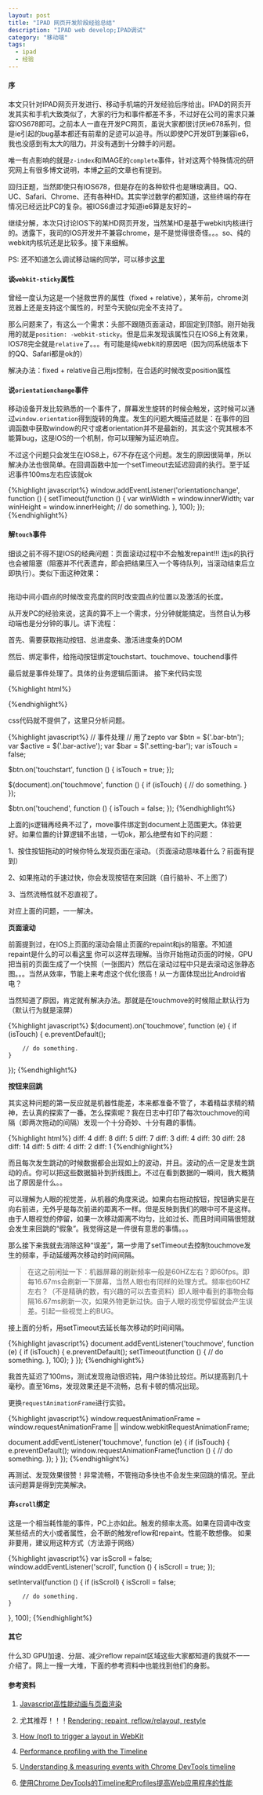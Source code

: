 ```yaml
---
layout: post
title: "IPAD 网页开发阶段经验总结"
description: "IPAD web develop;IPAD调试"
category: "移动端"
tags: 
  - ipad
  - 经验
---
```


#### 序

本文只针对IPAD网页开发进行、移动手机端的开发经验后序给出。IPAD的网页开发其实和手机大致类似了，大家的行为和事件都差不多，不过好在公司的需求只兼容IOS678即可。之前本人一直在开发PC网页，虽说大家都很讨厌ie678系列，但是ie引起的bug基本都还有前辈的足迹可以追寻。所以即使PC开发BT到兼容ie6，我也没感到有太大的阻力。并没有遇到十分棘手的问题。

唯一有点影响的就是`z-index`和IMAGE的`complete`事件，针对这两个特殊情况的研究网上有很多博文说明，本博[之前](http://www.poised-flw.com/css/2013/11/22/understand-the-z-index-in-ie6-and-ie7.html)的文章也有提到。

回归正题，当然即使只有IOS678，但是存在的各种软件也是琳琅满目。QQ、UC、Safari、Chrome、还有各种HD。其实学过数学的都知道，这些终端的存在情况已经远比PC的复杂。被IOS6虐过才知道ie6算是友好的~

继续分解，本次只讨论IOS下的某HD网页开发，当然某HD是基于webkit内核进行的。透露下，我司的IOS开发并不兼容chrome，是不是觉得很奇怪。。。so、纯的webkit内核坑还是比较多。接下来细解。

PS: 还不知道怎么调试移动端的同学，可以移步[这里](http://www.poised-flw.com/%E8%B0%83%E8%AF%95/2015/06/05/how-to-debug-on-remote-mobile-device.html)

#### 谈`webkit-sticky`属性

曾经一度认为这是一个拯救世界的属性（fixed + relative），某年前，chrome浏览器上还是支持这个属性的，时至今天貌似完全不支持了。

那么问题来了，有这么一个需求：头部不跟随页面滚动，即固定到顶部。刚开始我用的就是`position: -webkit-sticky`。但是后来发现该属性只在IOS6上有效果，IOS78完全就是`relative`了。。。有可能是纯webkit的原因吧（因为同系统版本下的QQ、Safari都是ok的）

解决办法：fixed + relative自己用js控制，在合适的时候改变position属性

#### 说`orientationchange`事件

移动设备开发比较熟悉的一个事件了，屏幕发生旋转的时候会触发，这时候可以通过`window.orientation`得到旋转的角度。发生的问题大概描述就是：在事件的回调函数中获取window的尺寸或者orientation并不是最新的，其实这个究其根本不能算bug，这是IOS的一个机制，你可以理解为延迟响应。

不过这个问题只会发生在IOS8上，67不存在这个问题。发生的原因很简单，所以解决办法也很简单。在回调函数中加一个setTimeout去延迟回调的执行。至于延迟事件100ms左右应该就ok

{%highlight javascript%}
window.addEventListener('orientationchange', function () {
    setTimeout(function () {
        var winWidth = window.innerWidth;
        var winHeight = window.innerHeight;
        // do something.
    }, 100);
});
{%endhighlight%}

#### 解`touch`事件

细谈之前不得不提IOS的经典问题：页面滚动过程中不会触发repaint!!! 连js的执行也会被阻塞（阻塞并不代表遗弃，即会把结果压入一个等待队列，当滚动结束后立即执行）。类似下面这种效果：
<p style="text-align:center"><img src="http://7xjmqm.com1.z0.glb.clouddn.com/static/images/lightbar.jpg" alt=""></p>

拖动中间小圆点的时候改变亮度的同时改变圆点的位置以及激活的长度。

从开发PC的经验来说，这真的算不上一个需求，分分钟就能搞定。当然自认为移动端也是分分钟的事儿。讲下流程：

首先、需要获取拖动按钮、总进度条、激活进度条的DOM

然后、绑定事件，给拖动按钮绑定touchstart、touchmove、touchend事件

最后就是事件处理了。具体的业务逻辑后面讲。 接下来代码实现

{%highlight html%}
<div class="setting-main">
    <i class="icon-light-low"></i>
    <div class="setting-bar">
        <div class="bar-active"></div>
        <div class="bar-btn"></div>
    </div>
    <i class="icon-light-high"></i>
</div>
{%endhighlight%}

css代码就不提供了，这里只分析问题。

{%highlight javascript%}
// 事件处理
// 用了zepto
var $btn = $('.bar-btn');
var $active = $('.bar-active');
var $bar = $('.setting-bar');
var isTouch = false;

$btn.on('touchstart', function () {
    isTouch = true;
});

$(document).on('touchmove', function () {
    if (isTouch) {
        // do something.
    }
});

$btn.on('touchend', function () {
    isTouch = false;
});
{%endhighlight%}

上面的js逻辑再经典不过了，move事件绑定到document上范围更大。体验更好。如果位置的计算逻辑不出错，一切ok，那么绝壁有如下的问题：

1、按住按钮拖动的时候你特么发现页面在滚动。（页面滚动意味着什么？前面有提到）

2、如果拖动的手速过快，你会发现按钮在来回跳（自行脑补、不上图了）

3、当然流畅性就不忍直视了。

对应上面的问题，一一解决。

__页面滚动__

前面提到过，在IOS上页面的滚动会阻止页面的repaint和js的阻塞。不知道repaint是什么的可以看[这里](http://www.phpied.com/rendering-repaint-reflowrelayout-restyle/)
你可以这样去理解。当你开始拖动页面的时候，GPU把当前的页面生成了一个快照（一张图片）然后在滚动过程中只是去滚动这张静态图。。。当然从效率，节能上来考虑这个优化很高！从一方面体现出比Android省电？

当然知道了原因，肯定就有解决办法。那就是在touchmove的时候阻止默认行为（默认行为就是滚屏）

{%highlight javascript%}
$(document).on('touchmove', function (e) {
    if (isTouch) {
        e.preventDefault();

        // do something.
    }
});
{%endhighlight%}

__按钮来回跳__

其实这种问题的第一反应就是机器性能差，本来都准备不管了，本着精益求精的精神，去认真的探索了一番。怎么探索呢？我在日志中打印了每次touchmove的间隔（即两次拖动的间隔）发现一个十分奇妙、十分有趣的事情。

{%highlight html%}
diff: 4
diff: 8
diff: 5
diff: 7
diff: 3
diff: 4
diff: 30
diff: 28
diff: 14
diff: 5
diff: 4
diff: 2
diff: 1
{%endhighlight%}

而且每次发生跳动的时候数据都会出现如上的波动，并且。波动的点一定是发生跳动的点。你可以把这些数据脑补到折线图上。不过在看到数据的一瞬间，我大概猜出了原因是什么。。

可以理解为人眼的视觉差，从机器的角度来说。如果向右拖动按钮，按钮确实是在向右前进，无外乎是每次前进的距离不一样。但是反映到我们的眼中可不是这样。由于人眼视觉的停留，如果一次移动距离不均匀，比如过长、而且时间间隔很短就会发生来回跳的“假象”。我觉得这是一件很有意思的事情。。。

那么接下来我就去消除这种“误差”，第一步用了setTimeout去控制touchmove发生的频率，手动延缓两次移动的时间间隔。

> 在这之前闲扯一下：机器屏幕的刷新频率一般是60HZ左右？即60fps。即每16.67ms会刷新一下屏幕，当然人眼也有同样的处理方式。频率也60HZ左右？（不是精确的数，有兴趣的可以去查资料）即人眼中看到的事物会每隔16.67ms刷新一次，如果外物更新过快。由于人眼的视觉停留就会产生误差。引起一些视觉上的BUG。

接上面的分析，用setTimeout去延长每次移动的时间间隔。

{%highlight javascript%}
document.addEventListener('touchmove', function (e) {
    if (isTouch) {
        e.preventDefault();
        setTimeout(function () {
            // do something.
        }, 100);
    }
});
{%endhighlight%}

我首先延迟了100ms，测试发现拖动很迟钝，用户体验比较烂。所以提高到几十毫秒。直至16ms，发现效果还是不流畅，总有卡顿的情况出现。

更换`requestAnimationFrame`进行实验。

{%highlight javascript%}
window.requestAnimationFrame = window.requestAnimationFrame || window.webkitRequestAnimationFrame;

document.addEventListener('touchmove', function (e) {
    if (isTouch) {
        e.preventDefault();
        window.requestAnimationFrame(function () {
            // do something.
        });
    }
});
{%endhighlight%}

再测试、发现效果很赞！非常流畅，不管拖动多快也不会发生来回跳的情况。至此该问题算是得到完美解决。

#### 弃`scroll`绑定

这是一个相当耗性能的事件，PC上亦如此。触发的频率太高。如果在回调中改变某些结点的大小或者属性，会不断的触发reflow和repaint。性能不敢想像。 如果非要用，建议用这种方式（方法源于网络）

{%highlight javascript%}
var isScroll = false;
window.addEventListener('scroll', function () {
    isScroll = true;
});

setInterval(function () {
    if (isScroll) {
        isScroll = false;

        // do something.
    }
}, 100);
{%endhighlight%}

#### 其它

什么3D GPU加速、分层、减少reflow repaint区域这些大家都知道的我就不一一介绍了。网上一搜一大堆，下面的参考资料中也能找到他们的身影。

#### 参考资料

1. [Javascript高性能动画与页面渲染](http://www.codeceo.com/article/javascript-high-performance-2.html)

2. 尤其推荐！！！[Rendering: repaint, reflow/relayout, restyle](http://www.phpied.com/rendering-repaint-reflowrelayout-restyle/)

3. [How (not) to trigger a layout in WebKit](http://gent.ilcore.com/2011/03/how-not-to-trigger-layout-in-webkit.html)

4. [Performance profiling with the Timeline](https://developer.chrome.com/devtools/docs/timeline)

5. [Understanding & measuring events with Chrome DevTools timeline](https://web-design-weekly.com/2014/09/18/understanding-measuring-events-with-chrome-devtools/)

6. [使用Chrome DevTools的Timeline和Profiles提高Web应用程序的性能](http://www.oschina.net/translate/performance-optimisation-with-timeline-profiles)
